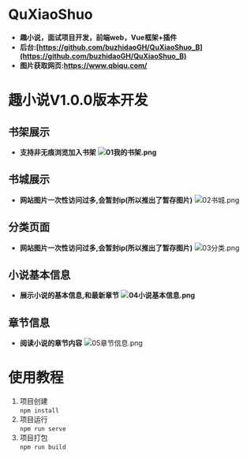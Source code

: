 # QuXiaoShuo
- **趣小说，面试项目开发，前端web，Vue框架+插件**
- **后台:[https://github.com/buzhidaoGH/QuXiaoShuo_B](https://github.com/buzhidaoGH/QuXiaoShuo_B)**
- **图片获取网页:https://www.qbiqu.com/**
# 趣小说V1.0.0版本开发
## 书架展示
+ **支持非无痕浏览加入书架**
**![01我的书架.png](https://cdn.nlark.com/yuque/0/2021/png/21696663/1626695237655-6df16637-b27a-4371-88ed-adf70260b8af.png#align=left&display=inline&height=794&margin=%5Bobject%20Object%5D&name=01%E6%88%91%E7%9A%84%E4%B9%A6%E6%9E%B6.png&originHeight=794&originWidth=372&size=87423&status=done&style=none&width=372)**
## 书城展示
+ **网站图片一次性访问过多,会暂封ip(所以推出了暂存图片)**
![02书城.png](https://cdn.nlark.com/yuque/0/2021/png/21696663/1626695254176-25d5e32c-1ff5-45c6-8102-383443a9db2f.png#align=left&display=inline&height=787&margin=%5Bobject%20Object%5D&name=02%E4%B9%A6%E5%9F%8E.png&originHeight=787&originWidth=370&size=155059&status=done&style=none&width=370)
## 分类页面
+ **网站图片一次性访问过多,会暂封ip(所以推出了暂存图片)**
![03分类.png](https://cdn.nlark.com/yuque/0/2021/png/21696663/1626695270296-f23ee8b5-50a5-4ed8-b7aa-b3017155771c.png#align=left&display=inline&height=790&margin=%5Bobject%20Object%5D&name=03%E5%88%86%E7%B1%BB.png&originHeight=790&originWidth=369&size=57701&status=done&style=none&width=369)
## 小说基本信息
+ **展示小说的基本信息,和最新章节**
**![04小说基本信息.png](https://cdn.nlark.com/yuque/0/2021/png/21696663/1626695322120-f79db1f3-9558-4d48-9e96-35da2e57e290.png#align=left&display=inline&height=791&margin=%5Bobject%20Object%5D&name=04%E5%B0%8F%E8%AF%B4%E5%9F%BA%E6%9C%AC%E4%BF%A1%E6%81%AF.png&originHeight=791&originWidth=372&size=99133&status=done&style=none&width=372)**
## 章节信息
+ **阅读小说的章节内容**
![05章节信息.png](https://cdn.nlark.com/yuque/0/2021/png/21696663/1626695339292-16c876b0-ffec-4122-8afe-1cff37e17e03.png#align=left&display=inline&height=792&margin=%5Bobject%20Object%5D&name=05%E7%AB%A0%E8%8A%82%E4%BF%A1%E6%81%AF.png&originHeight=792&originWidth=379&size=163380&status=done&style=none&width=379)
# 使用教程

1. 项目创建<br />`npm install`
1. 项目运行<br />`npm run serve`
1. 项目打包<br />`npm run build`
